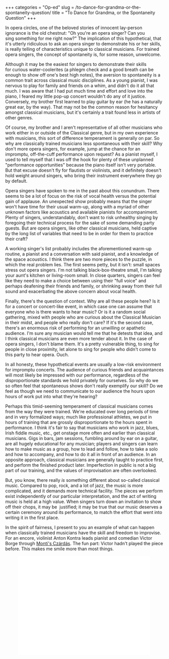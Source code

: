 +++
categories = "Op-ed"
slug = /to-dance-for-grandma-or-the-spontaneity-question/
title = "To Dance for Grandma, or the Spontaneity Question"
+++

<p>In opera&nbsp;circles, one of the beloved stories of innocent lay-person ignorance is the old chestnut: "Oh you're&nbsp;an opera singer? Can you sing&nbsp;something for me right now?" The implication of this hypothetical, that it's utterly ridiculous to ask an opera singer to demonstrate his or her skills, is really telling of characteristics unique to classical musicians. For trained opera singers, the concept of spontaneity is, for some reason, unwelcome.</p><p>Although it may be the easiest for singers to demonstrate&nbsp;their skills for&nbsp;curious water-coolerites (a phlegm check and a good breath can be enough to show off one's best high notes), the aversion to spontaneity is a common trait across classical music disciplines. As a young pianist, I was nervous&nbsp;to play for family and friends on a whim, and didn't do it all that much. I was aware that I had put much time and effort and love into the piano, I feared my little pop-up concert wouldn't do any of it&nbsp;justice. Conversely, my brother first learned to play guitar by ear (he has a naturally great ear, by the way). That may not be the common reason&nbsp;for hesitancy amongst classical musicians, but it's certainly a trait found less in artists of other genres.</p><p>Of course, my brother and I aren't representative&nbsp;of all&nbsp;other musicians who work either in or&nbsp;outside of the Classical genre, but in my own experience with musicians, this sort of difference temperament is generally on par. So why are classically trained musicians less spontaneous with their skill? Why don't more opera singers, for example, jump at the chance for an impromptu, off-the-cuff performance upon request? As a pianist myself, I used to tell myself that I was off the hook for plenty of these unplanned "performance opportunities" because the piano itself isn't very portable. But that excuse doesn't fly for flautists or violinists, and it definitely doesn't hold weight around singers, who bring their instrument everywhere they go by default.</p><p>Opera singers have spoken to me in the past about this conundrum. There seems to be a lot of focus on the risk of vocal health versus the potential gain of applause. An unexpected show probably means that the singer won't have time for their usual warm-up, along with a myriad of other unknown factors like acoustics and available pianists for accompaniment. Plenty of singers, understandably, don't want to risk unhealthy singing by foregoing their technical process for the sake of some demanding party guests. But are opera singers, like other classical musicians, held captive by&nbsp;the long list of variables that need to be in order for them to practice their craft?</p><p>A working singer's list probably includes the aforementioned warm-up routine, a pianist and a conversation with said pianist, and a knowledge of the space acoustics. I think there are two more pieces to the puzzle, in which the real problem lies. The first seems petty, but it isn't: small spaces stress out opera singers. I'm not talking black-box-theatre small, I'm talking your aunt's kitchen or living-room small. In close quarters, singers can feel like they need to make a choice between using their "full voice" and perhaps deafening their friends and family, or shrinking away from their full sound and exacerbating the above concern about vocal health.</p><p>Finally, there's the question of context. Why are all these people here? Is it for a concert or concert-like event, in which case one can assume that everyone who is there wants to hear music? Or is it a random social gathering, mixed with people who are curious about the Classical Musician in their midst, and people who really&nbsp;don't care? If it's the second case, there's an enormous risk of performing for an unwilling or apathetic audience. I'm sure any musician would tell me that he detests that idea, and I think classical musicians are even more tender about it. In the case of opera singers, I don't blame them. It's a pretty vulnerable thing, to sing for people in close proximity, let alone to sing for people who didn't come to this party to hear opera. Ouch.</p><p>In all honesty, these hypothetical events are usually a low-risk environment for impromptu concerts. The audience of curious friends and acquaintances will most likely be impressed with our performance, regardless of the disproportionate standards we hold privately for ourselves. So why do we so often feel that spontaneous shows don't really exemplify our skill? Do we feel as though we need to communicate to our audience the hours upon hours of work put into what they're hearing?</p><p>Perhaps this timid-seeming temperament of classical musicians comes from the way they were trained.&nbsp;We're educated over long periods of time and in very formalized ways; much like professional athletes, we put in hours of training that are grossly disproportionate to the hours spent in performance. I think it's fair to say that musicians who work in jazz, blues, Irish fiddle music, etc., get onstage more often and earlier than classical musicians. Gigs in bars, jam sessions, fumbling around by ear on a guitar, are all hugely educational for any musician; players and singers can learn how to make music as a group, how to lead and follow, how to take a solo and how to accompany, and how to do it all in front of an audience. In an opposite approach, classical musicians are generally taught to practice first, and perform the finished product later. Imperfection in public is not a big part of our training, and the values of improvisation are often overlooked.</p><p>But, you know, there really&nbsp;<em>is</em> something different about so-called classical music. Compared to pop, rock, and a lot of jazz, the music is more complicated, and it demands more technical facility. The pieces we perform exist independently of our particular interpretation, and the act of writing music is held at a high value. When singers turn down an invitation to show off their chops, it may be &nbsp;justified; it may be true that our music deserves a certain&nbsp;ceremony around its performance, to match the effort that went into writing it in the first place.</p><p>In the spirit of fairness, I present to you an example of what can happen when classically trained musicians have the skill and freedom to improvise. For&nbsp;an encore, violinist Anton Kontra leads pianist and comedian&nbsp;Victor Borge through <a href="http://imslp.org/wiki/Cs%C3%A1rd%C3%A1s_%28Monti,_Vittorio%29" target="_blank">Monti's Czárdás</a>. The fun part: Victor hadn't played the piece before. This makes me smile more than most things.</p><p><figure data-type="video"><iframe src="//www.youtube.com/embed/tvUbrbFdJ8g" width="420" height="315" frameborder="0" allowfullscreen="allowfullscreen"></iframe></figure></p>
